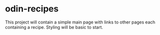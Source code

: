 # odin-recipes
This project will contain a simple main page with links to other pages each containing a recipe.  Styling will be basic to start.
